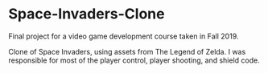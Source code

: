 # Space-Invaders-Clone

Final project for a video game development course taken in Fall 2019.

Clone of Space Invaders, using assets from The Legend of Zelda. I was responsible for most of the player control, player shooting, and shield code.
